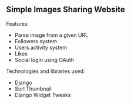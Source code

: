 <h2>Simple Images Sharing Website</h2>

Features:
<ul>
  <li>Parse image from a given URL</li>
  <li>Followers system</li>
  <li>Users activity system</li>
  <li>Likes</li>
  <li>Social login using OAuth</li>
</ul>

Technologies and libraries used:
<ul>
  <li>Django</li>
  <li>Sorl Thumbnail</li>
  <li>Django Widget Tweaks</li>
</ul>
